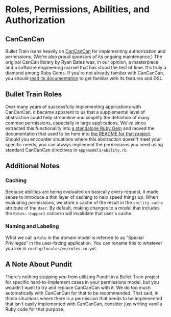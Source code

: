 # Roles, Permissions, Abilities, and Authorization

## CanCanCan
Bullet Train leans heavily on [CanCanCan](https://github.com/CanCanCommunity/cancancan) for implementing authorization and permissions. (We’re also proud sponsors of its ongoing maintenance.) The original CanCan library by Ryan Bates was, in our opinion, a masterpiece and a software engineering marvel that has stood the test of time. It's truly a diamond among Ruby Gems. If you're not already familiar with CanCanCan, you should [read its documentation](https://github.com/CanCanCommunity/cancancan) to get familiar with its features and DSL.

## Bullet Train Roles
Over many years of successfully implementing applications with CanCanCan, it became apparent to us that a supplemental level of abstraction could help streamline and simplify the definition of many common permissions, especially in large applications. We've since extracted this functionality into [a standalone Ruby Gem](https://github.com/bullet-train-co/bullet_train-roles) and moved the documentation that used to be here into [the README for that project](https://github.com/bullet-train-co/bullet_train-roles). Should you encounter situations where this abstraction doesn't meet your specific needs, you can always implement the permissions you need using standard CanCanCan directives in `app/models/ability.rb`.

## Additional Notes

### Caching
Because abilities are being evaluated on basically every request, it made sense to introduce a thin layer of caching to help speed things up. When evaluating permissions, we store a cache of the result in the `ability_cache` attribute of the `User`. By default, making changes to a model that includes the `Roles::Support` concern will invalidate that user's cache.

### Naming and Labeling
What we call a `Role` in the domain model is referred to as “Special Privileges” in the user-facing application. You can rename this to whatever you like in `config/locales/en/roles.en.yml`.

## A Note About Pundit
There’s nothing stopping you from utilizing Pundit in a Bullet Train project for specific hard-to-implement cases in your permissions model, but you wouldn’t want to try and replace CanCanCan with it. We do too much automatically with CanCanCan for that to be recommended. That said, in those situations where there is a permission that needs to be implemented that isn’t easily implemented with CanCanCan, consider just writing vanilla Ruby code for that purpose.

